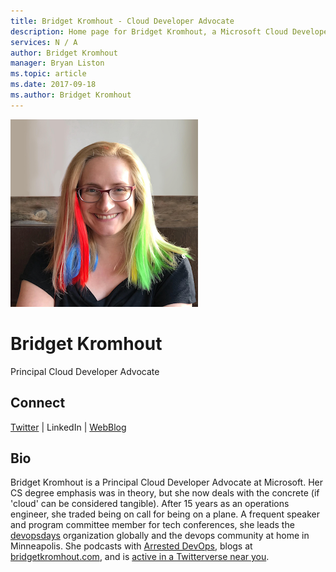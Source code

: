 ```yaml
---
title: Bridget Kromhout - Cloud Developer Advocate
description: Home page for Bridget Kromhout, a Microsoft Cloud Developer Advocate
services: N / A
author: Bridget Kromhout
manager: Bryan Liston
ms.topic: article
ms.date: 2017-09-18
ms.author: Bridget Kromhout
---
```


![Image of Bridget Kromhout](media/profiles/bridget-kromhout.png)

# Bridget Kromhout

Principal Cloud Developer Advocate

## Connect
[Twitter](https://twitter.com/bridgetkromhout) | LinkedIn | [WebBlog](https://bridgetkromhout.com)

## Bio

Bridget Kromhout is a Principal Cloud Developer Advocate at Microsoft. Her CS degree emphasis was in theory, but she now deals with the concrete (if 'cloud' can be considered tangible). After 15 years as an operations engineer, she traded being on call for being on a plane. A frequent speaker and program committee member for tech conferences, she leads the [devopsdays](https://www.devopsdays.org/) organization globally and the devops community at home in Minneapolis. She podcasts with [Arrested DevOps](https://www.arresteddevops.com), blogs at [bridgetkromhout.com](https://bridgetkromhout.com), and is [active in a Twitterverse near you](https://twitter.com/bridgetkromhout).


